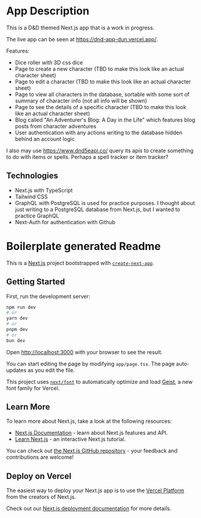 # App Description

This is a D&D themed Next.js app that is a work in progress.

The live app can be seen at https://dnd-app-dun.vercel.app/.

Features:  
- Dice roller with 3D css dice
- Page to create a new character (TBD to make this look like an actual character sheet)
- Page to edit a character (TBD to make this look like an actual character sheet)
- Page to view all characters in the database, sortable with some sort of summary of character info (not all info will be shown)
- Page to see the details of a specific character (TBD to make this look like an actual character sheet)
- Blog called "An Adventurer's Blog: A Day in the Life" which features blog posts from character adventures
- User authentication with any actions writing to the database hidden behind an account logic

I also may use https://www.dnd5eapi.co/ query its apis to create something to do with items or spells. Perhaps a spell tracker or item tracker?


## Technologies

- Next.js with TypeScript
- Tailwind CSS
- GraphQL with PostgreSQL is used for practice purposes. I thought about just writing to a PostgreSQL database from Next.js, but I wanted to practice GraphQL
- Next-Auth for authentication with Github


# Boilerplate generated Readme

This is a [Next.js](https://nextjs.org) project bootstrapped with [`create-next-app`](https://nextjs.org/docs/app/api-reference/cli/create-next-app).

## Getting Started

First, run the development server:

```bash
npm run dev
# or
yarn dev
# or
pnpm dev
# or
bun dev
```

Open [http://localhost:3000](http://localhost:3000) with your browser to see the result.

You can start editing the page by modifying `app/page.tsx`. The page auto-updates as you edit the file.

This project uses [`next/font`](https://nextjs.org/docs/app/building-your-application/optimizing/fonts) to automatically optimize and load [Geist](https://vercel.com/font), a new font family for Vercel.

## Learn More

To learn more about Next.js, take a look at the following resources:

- [Next.js Documentation](https://nextjs.org/docs) - learn about Next.js features and API.
- [Learn Next.js](https://nextjs.org/learn) - an interactive Next.js tutorial.

You can check out [the Next.js GitHub repository](https://github.com/vercel/next.js) - your feedback and contributions are welcome!

## Deploy on Vercel

The easiest way to deploy your Next.js app is to use the [Vercel Platform](https://vercel.com/new?utm_medium=default-template&filter=next.js&utm_source=create-next-app&utm_campaign=create-next-app-readme) from the creators of Next.js.

Check out our [Next.js deployment documentation](https://nextjs.org/docs/app/building-your-application/deploying) for more details.
